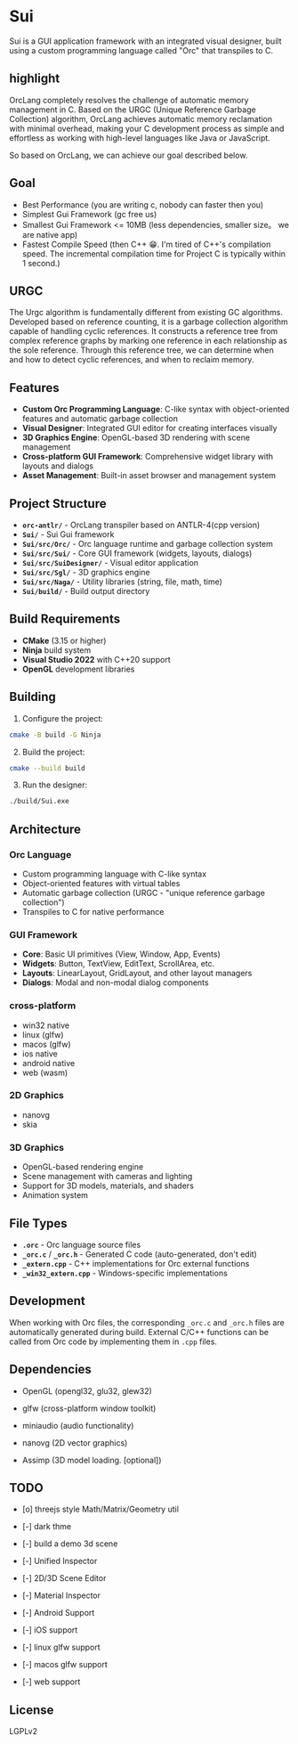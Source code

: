 # Sui

Sui is a GUI application framework with an integrated visual designer, built using a custom programming language called "Orc" that transpiles to C.

## highlight

OrcLang completely resolves the challenge of automatic memory management in C. Based on the URGC (Unique Reference Garbage Collection) algorithm, OrcLang achieves automatic memory reclamation with minimal overhead, making your C development process as simple and effortless as working with high-level languages like Java or JavaScript. 

So based on OrcLang, we can achieve our goal described below.

## Goal 

- Best Performance (you are writing c, nobody can faster then you)
- Simplest Gui Framework (gc free us)
- Smallest Gui Framework <= 10MB (less dependencies, smaller size。 we are native app)
- Fastest Compile Speed (then C++ 😁. I'm tired of C++'s compilation speed. The incremental compilation time for Project C is typically within 1 second.)

## URGC

The Urgc algorithm is fundamentally different from existing GC algorithms. Developed based on reference counting, it is a garbage collection algorithm capable of handling cyclic references. It constructs a reference tree from complex reference graphs by marking one reference in each relationship as the sole reference. Through this reference tree, we can determine when and how to detect cyclic references, and when to reclaim memory.


## Features

- **Custom Orc Programming Language**: C-like syntax with object-oriented features and automatic garbage collection
- **Visual Designer**: Integrated GUI editor for creating interfaces visually
- **3D Graphics Engine**: OpenGL-based 3D rendering with scene management
- **Cross-platform GUI Framework**: Comprehensive widget library with layouts and dialogs
- **Asset Management**: Built-in asset browser and management system

## Project Structure

- **`orc-antlr/`** - OrcLang transpiler based on ANTLR-4(cpp version)
- **`Sui/`** - Sui Gui framework
- **`Sui/src/Orc/`** - Orc language runtime and garbage collection system
- **`Sui/src/Sui/`** - Core GUI framework (widgets, layouts, dialogs)
- **`Sui/src/SuiDesigner/`** - Visual editor application
- **`Sui/src/Sgl/`** - 3D graphics engine
- **`Sui/src/Naga/`** - Utility libraries (string, file, math, time)
- **`Sui/build/`** - Build output directory


## Build Requirements

- **CMake** (3.15 or higher)
- **Ninja** build system
- **Visual Studio 2022** with C++20 support
- **OpenGL** development libraries

## Building

1. Configure the project:
```bash
cmake -B build -G Ninja
```

2. Build the project:
```bash
cmake --build build
```

3. Run the designer:
```bash
./build/Sui.exe
```

## Architecture

### Orc Language
- Custom programming language with C-like syntax
- Object-oriented features with virtual tables
- Automatic garbage collection (URGC - "unique reference garbage collection")
- Transpiles to C for native performance

### GUI Framework
- **Core**: Basic UI primitives (View, Window, App, Events)
- **Widgets**: Button, TextView, EditText, ScrollArea, etc.
- **Layouts**: LinearLayout, GridLayout, and other layout managers
- **Dialogs**: Modal and non-modal dialog components

### cross-platform
- win32 native
- linux (glfw)
- macos (glfw)
- ios native
- android native
- web (wasm)


### 2D Graphics

- nanovg
- skia

### 3D Graphics
- OpenGL-based rendering engine
- Scene management with cameras and lighting
- Support for 3D models, materials, and shaders
- Animation system

## File Types

- **`.orc`** - Orc language source files
- **`_orc.c`** / **`_orc.h`** - Generated C code (auto-generated, don't edit)
- **`_extern.cpp`** - C++ implementations for Orc external functions
- **`_win32_extern.cpp`** - Windows-specific implementations

## Development

When working with Orc files, the corresponding `_orc.c` and `_orc.h` files are automatically generated during build. External C/C++ functions can be called from Orc code by implementing them in `.cpp` files.

## Dependencies

- OpenGL (opengl32, glu32, glew32)
- glfw (cross-platform window toolkit)
- miniaudio (audio functionality)
- nanovg (2D vector graphics)

- Assimp (3D model loading. [optional]) 


## TODO

- [o] threejs style Math/Matrix/Geometry util 
- [-] dark thme
- [-] build a demo 3d scene
- [-] Unified Inspector
- [-] 2D/3D Scene Editor
- [-] Material Inspector

- [-] Android Support
- [-] iOS support 
- [-] linux glfw support 
- [-] macos glfw support 
- [-] web support 

## License

LGPLv2